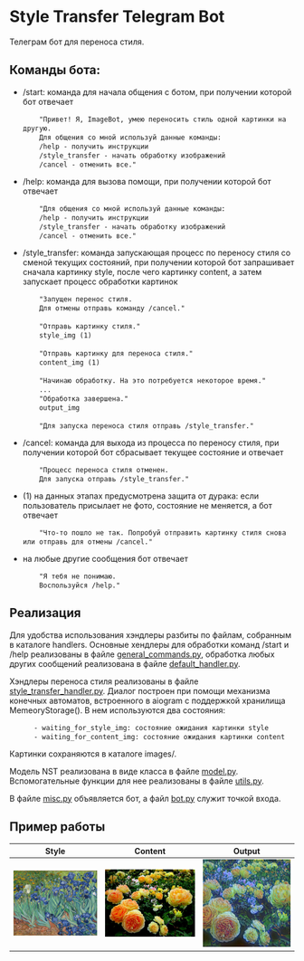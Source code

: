 # Style Transfer Telegram Bot

Телеграм бот для переноса стиля. 

## Команды бота:
- /start: команда для начала общения с ботом, при получении которой бот отвечает 
          
          "Привет! Я, ImageBot, умею переносить стиль одной картинки на другую. 
          Для общения со мной используй данные команды: 
          /help - получить инструкции 
          /style_transfer - начать обработку изображений 
          /cancel - отменить все."

- /help: команда для вызова помощи, при получении которой бот отвечает

          "Для общения со мной используй данные команды: 
          /help - получить инструкции
          /style_transfer - начать обработку изображений
          /cancel - отменить все."
          
- /style_transfer: команда запускающая процесс по переносу стиля со сменой текущих состояний, при получении которой бот запрашивает сначала картинку style, после чего картинку content, а затем запускает процесс обработки картинок

          "Запущен перенос стиля.
          Для отмены отправь команду /cancel."
          
          "Отправь картинку стиля."
          style_img (1)
          
          "Отправь картинку для переноса стиля."
          content_img (1)
          
          "Начинаю обработку. На это потребуется некоторое время."
          ...
          "Обработка завершена."
          output_img
          
          "Для запуска переноса стиля отправь /style_transfer."
          
- /cancel: команда для выхода из процесса по переносу стиля, при получении которой бот сбрасывает текущее состояние и отвечает

          "Процесс переноса стиля отменен. 
          Для запуска отправь /style_transfer."
          
- (1) на данных этапах предусмотрена защита от дурака: если пользователь присылает не фото, состояние не меняется, а бот отвечает

          "Что-то пошло не так. Попробуй отправить картинку стиля снова или отправь для отмены /cancel."
          
- на любые другие сообщения бот отвечает

          "Я тебя не понимаю.
          Воспользуйся /help."
          
## Реализация 
Для удобства использования хэндлеры разбиты по файлам, собранным в каталоге handlers. Основные хендлеры для обработки команд /start и /help реализованы в файле [general_commands.py](https://github.com/ArinaOwl/NST_tgbot/blob/master/handlers/general_commands.py), обработка любых других сообщений реализована в файле [default_handler.py](https://github.com/ArinaOwl/NST_tgbot/blob/master/handlers/default_handler.py).

Хэндлеры переноса стиля реализованы в файле [style_transfer_handler.py](https://github.com/ArinaOwl/NST_tgbot/blob/master/handlers/style_transfer_handler.py). Диалог построен при помощи механизма конечных автоматов, встроенного в aiogram с поддержкой хранилища MemeoryStorage(). В нем используются два состояния:

          - waiting_for_style_img: состояние ожидания картинки style
          - waiting_for_content_img: состояние ожидания картинки content
          
Картинки сохраняются в каталоге images/.

Модель NST реализована в виде класса в файле [model.py](https://github.com/ArinaOwl/NST_tgbot/blob/master/model.py). Вспомогательные функции для нее реализованы в файле [utils.py](https://github.com/ArinaOwl/NST_tgbot/blob/master/utils.py).

В файле [misc.py](https://github.com/ArinaOwl/NST_tgbot/blob/master/misc.py) объявляется бот, а файл [bot.py](https://github.com/ArinaOwl/NST_tgbot/blob/master/bot.py) служит точкой входа.

## Пример работы
| Style | Content | Output |
| --- | --- | --- |
| <img src="https://github.com/ArinaOwl/NST_tgbot/blob/master/images/style.jpg" width="300" /> | <img src="https://github.com/ArinaOwl/NST_tgbot/blob/master/images/content.jpg" width="300" /> | <img src="https://github.com/ArinaOwl/NST_tgbot/blob/master/images/output.jpg" width="300" /> |
